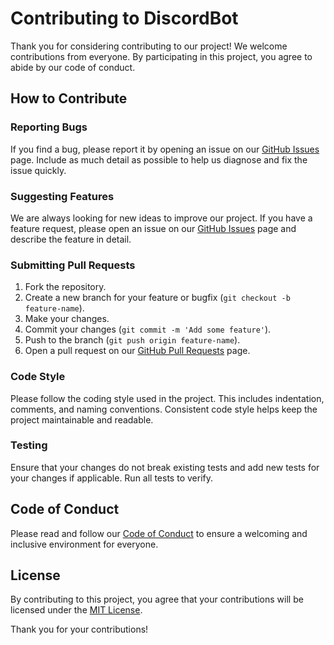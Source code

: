 # Contributing to DiscordBot

Thank you for considering contributing to our project! We welcome contributions from everyone. By participating in this project, you agree to abide by our code of conduct.

## How to Contribute

### Reporting Bugs

If you find a bug, please report it by opening an issue on our [GitHub Issues](https://github.com/your-repo/DiscordBot/issues) page. Include as much detail as possible to help us diagnose and fix the issue quickly.

### Suggesting Features

We are always looking for new ideas to improve our project. If you have a feature request, please open an issue on our [GitHub Issues](https://github.com/your-repo/DiscordBot/issues) page and describe the feature in detail.

### Submitting Pull Requests

1. Fork the repository.
2. Create a new branch for your feature or bugfix (`git checkout -b feature-name`).
3. Make your changes.
4. Commit your changes (`git commit -m 'Add some feature'`).
5. Push to the branch (`git push origin feature-name`).
6. Open a pull request on our [GitHub Pull Requests](https://github.com/your-repo/DiscordBot/pulls) page.

### Code Style

Please follow the coding style used in the project. This includes indentation, comments, and naming conventions. Consistent code style helps keep the project maintainable and readable.

### Testing

Ensure that your changes do not break existing tests and add new tests for your changes if applicable. Run all tests to verify.

## Code of Conduct

Please read and follow our [Code of Conduct](CODE_OF_CONDUCT.md) to ensure a welcoming and inclusive environment for everyone.

## License

By contributing to this project, you agree that your contributions will be licensed under the [MIT License](LICENSE).

Thank you for your contributions!
